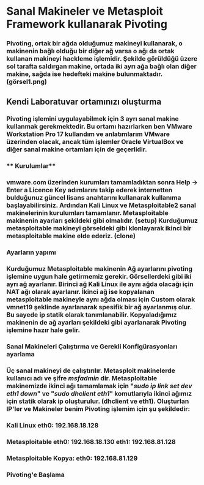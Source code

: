 # **Sanal Makineler ve Metasploit Framework kullanarak Pivoting**
### Pivoting, ortak bir ağda olduğumuz makineyi kullanarak, o makinenin bağlı olduğu bir diğer ağ varsa o ağı da ortak kullanan makineyi hackleme işlemidir. Şekilde görüldüğü üzere sol tarafta saldırgan makine, ortada iki ayrı ağa bağlı olan diğer makine, sağda ise hedefteki makine bulunmaktadır. (görsel1.png)
## Kendi Laboratuvar ortamınızı oluşturma
### Pivoting işlemini uygulayabilmek için 3 ayrı sanal makine kullanmak gerekmektedir. Bu ortamı hazırlarken ben VMware Workstation Pro 17 kullandım ve anlatımlarım VMware üzerinden olacak, ancak tüm işlemler Oracle VirtualBox ve diğer sanal makine ortamları için de geçerlidir. 
### ** Kurulumlar**
### vmware.com üzerinden kurumları tamamladıktan sonra Help -> Enter a Licence Key adımlarını takip ederek internetten bulduğunuz güncel lisans anahtarını kullanarak kullanıma başlayabilirsiniz. Ardından Kali Linux ve Metasploitable2 sanal makinelerinin kurulumları tamamlanır. Metasploitable makinenin ayarları şekildeki gibi olmalıdır. (setup) Kurduğumuz metasploitable makineyi görseldeki gibi klonlayarak ikinci bir metasploitable makine elde ederiz. (clone)
### **Ayarların yapımı** 
### Kurduğumuz Metasploitable makinenin Ağ ayarlarını pivoting işlemine uygun hale getirmemiz gerekir. Görsellerdeki gibi iki ayrı ağ ayarlanır. Birinci ağ Kali Linux ile aynı ağda olacağı için NAT ağı olarak ayarlanır. İkinci ağ ise kopyalanan metasploitable makineyle aynı ağda olması için Custom olarak vmnet19 şeklinde ayarlanarak spesifik bir ağ ayarlanmış olur. Bu sayede ip statik olarak tanımlanabilir. Kopyaladığımız makinenin de ağ ayarları şekildeki gibi ayarlanarak Pivoting işlemine hazır hale gelir.
### **Sanal Makineleri Çalıştırma ve Gerekli Konfigürasyonları ayarlama**
### Üç sanal makineyi de çalıştırılır. Metasploit makinelerde kullanıcı adı ve şifre *msfadmin* dir.  Metasploitable makinemizde ikinci ağı tamamlamak için "*sudo ip link set dev eth1 down*" ve "*sudo dhclient eth1*" komutlarıyla ikinci ağımız için statik olarak ip oluşturulur. (dhclient ve eth1). Oluşturlan IP'ler ve Makineler benim Pivoting işlemim için şu şekildedir:
### Kali Linux eth0: 192.168.18.128
### Metasploitable eth0: 192.168.18.130 eth1: 192.168.81.128
### Metasploitable Kopya: eth0: 192.168.81.129
### **Pivoting'e Başlama**
### 

